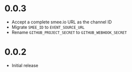 # 0.0.3

- Accept a complete smee.io URL as the channel ID
- Migrate `SMEE_ID` to `EVENT_SOURCE_URL`
- Rename `GITHUB_PROJECT_SECRET` to `GITHUB_WEBHOOK_SECRET`

# 0.0.2

- Initial release
